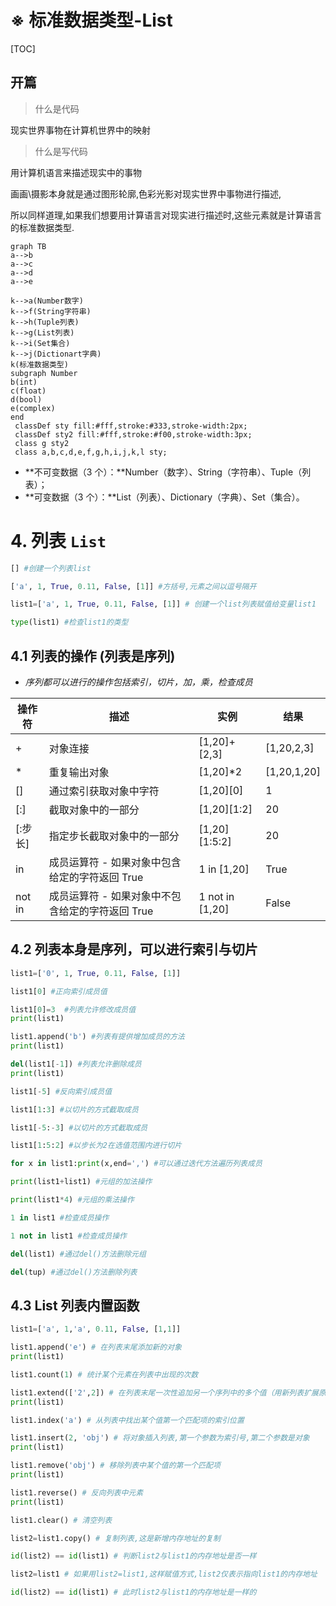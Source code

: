 # ※ 标准数据类型-List

[TOC]

## 开篇

> 什么是代码

现实世界事物在计算机世界中的映射

> 什么是写代码

用计算机语言来描述现实中的事物

画画\摄影本身就是通过图形轮廓,色彩光影对现实世界中事物进行描述,

所以同样道理,如果我们想要用计算语言对现实进行描述时,这些元素就是计算语言的标准数据类型.

```mermaid
graph TB
a-->b
a-->c
a-->d
a-->e

k-->a(Number数字)
k-->f(String字符串)
k-->h(Tuple列表)
k-->g(List列表)
k-->i(Set集合)
k-->j(Dictionart字典)
k(标准数据类型)
subgraph Number
b(int)
c(float)
d(bool)
e(complex)
end
 classDef sty fill:#fff,stroke:#333,stroke-width:2px;
 classDef sty2 fill:#fff,stroke:#f00,stroke-width:3px;
 class g sty2
 class a,b,c,d,e,f,g,h,i,j,k,l sty;
```

- **不可变数据（3 个）：**Number（数字）、String（字符串）、Tuple（列表）；
- **可变数据（3 个）：**List（列表）、Dictionary（字典）、Set（集合）。

# 4. 列表 `List`

```python
[] #创建一个列表list

['a', 1, True, 0.11, False, [1]] #方括号,元素之间以逗号隔开

list1=['a', 1, True, 0.11, False, [1]] # 创建一个list列表赋值给变量list1

type(list1) #检查list1的类型
```

## 4.1 列表的操作 (列表是序列)

- *序列都可以进行的操作包括索引，切片，加，乘，检查成员* 

| 操作符  | 描述                                             | 实例            | 结果        |
| ------- | ------------------------------------------------ | --------------- | ----------- |
| +       | 对象连接                                         | [1,20]+[2,3]   | [1,20,2,3] |
| *       | 重复输出对象                                     | [1,20]*2      | [1,20,1,20] |
| []      | 通过索引获取对象中字符                           | [1,20][0]    | 1         |
| [:]     | 截取对象中的一部分                               | [1,20\][1:2]  | 20    |
| [:步长] | 指定步长截取对象中的一部分                       | [1,20\][1:5:2] | 20     |
| in      | 成员运算符 - 如果对象中包含给定的字符返回 True   | 1 in [1,20]   | True        |
| not in  | 成员运算符 - 如果对象中不包含给定的字符返回 True | 1 not in [1,20] | False       |

## 4.2 列表本身是序列，可以进行索引与切片

```python
list1=['0', 1, True, 0.11, False, [1]]

list1[0] #正向索引成员值

list1[0]=3  #列表允许修改成员值
print(list1)

list1.append('b') #列表有提供增加成员的方法
print(list1)

del(list1[-1]) #列表允许删除成员
print(list1)

list1[-5] #反向索引成员值

list1[1:3] #以切片的方式截取成员

list1[-5:-3] #以切片的方式截取成员

list1[1:5:2] #以步长为2在选值范围内进行切片

for x in list1:print(x,end=',') #可以通过迭代方法遍历列表成员

print(list1+list1) #元组的加法操作

print(list1*4) #元组的乘法操作

1 in list1 #检查成员操作

1 not in list1 #检查成员操作

del(list1) #通过del()方法删除元组

del(tup) #通过del()方法删除列表
```

## 4.3 List 列表内置函数

```python
list1=['a', 1,'a', 0.11, False, [1,1]]

list1.append('e') # 在列表末尾添加新的对象
print(list1)

list1.count(1) # 统计某个元素在列表中出现的次数

list1.extend(['2',2]) # 在列表末尾一次性追加另一个序列中的多个值（用新列表扩展原来的列表）
print(list1)

list1.index('a') # 从列表中找出某个值第一个匹配项的索引位置

list1.insert(2, 'obj') # 将对象插入列表,第一个参数为索引号,第二个参数是对象
print(list1)

list1.remove('obj') # 移除列表中某个值的第一个匹配项
print(list1)

list1.reverse() # 反向列表中元素
print(list1)

list1.clear() # 清空列表

list2=list1.copy() # 复制列表,这是新增内存地址的复制

id(list2) == id(list1) # 判断list2与list1的内存地址是否一样

list2=list1 # 如果用list2=list1,这样赋值方式,list2仅表示指向list1的内存地址

id(list2) == id(list1) # 此时list2与list1的内存地址是一样的
```



